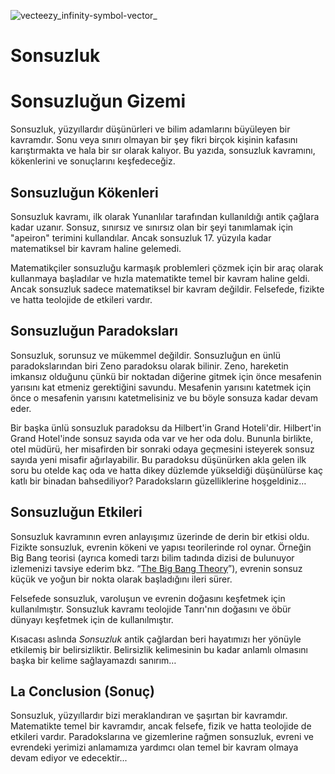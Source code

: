![vecteezy_infinity-symbol-vector_](https://user-images.githubusercontent.com/35954591/223067204-b226544e-591a-4ec6-b245-b91b1be99f4b.jpg)
# Sonsuzluk
# Sonsuzluğun Gizemi

Sonsuzluk, yüzyıllardır düşünürleri ve bilim adamlarını büyüleyen bir kavramdır. Sonu veya sınırı olmayan bir şey fikri birçok kişinin kafasını karıştırmakta ve hala bir sır olarak kalıyor. Bu yazıda, sonsuzluk kavramını, kökenlerini ve sonuçlarını keşfedeceğiz.

## Sonsuzluğun Kökenleri

Sonsuzluk kavramı, ilk olarak Yunanlılar tarafından kullanıldığı antik çağlara kadar uzanır. Sonsuz, sınırsız ve sınırsız olan bir şeyi tanımlamak için "apeiron" terimini kullandılar. Ancak sonsuzluk 17. yüzyıla kadar matematiksel bir kavram haline gelemedi.

Matematikçiler sonsuzluğu karmaşık problemleri çözmek için bir araç olarak kullanmaya başladılar ve hızla matematikte temel bir kavram haline geldi. Ancak sonsuzluk sadece matematiksel bir kavram değildir. Felsefede, fizikte ve hatta teolojide de etkileri vardır.

## Sonsuzluğun Paradoksları

Sonsuzluk, sorunsuz ve mükemmel değildir. Sonsuzluğun en ünlü paradokslarından biri Zeno paradoksu olarak bilinir. Zeno, hareketin imkansız olduğunu çünkü bir noktadan diğerine gitmek için önce mesafenin yarısını kat etmeniz gerektiğini savundu. Mesafenin yarısını katetmek için önce o mesafenin yarısını katetmelisiniz ve bu böyle sonsuza kadar devam eder.

Bir başka ünlü sonsuzluk paradoksu da Hilbert'in Grand Hoteli'dir. Hilbert'in Grand Hotel'inde sonsuz sayıda oda var ve her oda dolu. Bununla birlikte, otel müdürü, her misafirden bir sonraki odaya geçmesini isteyerek sonsuz sayıda yeni misafir ağırlayabilir. Bu paradoksu düşünürken akla gelen ilk soru bu otelde kaç oda ve hatta dikey düzlemde yükseldiği düşünülürse kaç katlı bir binadan bahsediliyor? Paradoksların güzelliklerine hoşgeldiniz…


## Sonsuzluğun Etkileri

Sonsuzluk kavramının evren anlayışımız üzerinde de derin bir etkisi oldu. Fizikte sonsuzluk, evrenin kökeni ve yapısı teorilerinde rol oynar. Örneğin Big Bang teorisi (ayrıca komedi tarzı bilim tadında dizisi de bulunuyor izlemenizi tavsiye ederim bkz. “[The Big Bang Theory](https://www.imdb.com/title/tt0898266/)”), evrenin sonsuz küçük ve yoğun bir nokta olarak başladığını ileri sürer.

Felsefede sonsuzluk, varoluşun ve evrenin doğasını keşfetmek için kullanılmıştır. Sonsuzluk kavramı teolojide Tanrı'nın doğasını ve öbür dünyayı keşfetmek için de kullanılmıştır.

Kısacası aslında *Sonsuzluk* antik çağlardan beri hayatımızı her yönüyle etkilemiş bir belirsizliktir. Belirsizlik kelimesinin bu kadar anlamlı olmasını başka bir kelime sağlayamazdı sanırım…

## La Conclusion (Sonuç)

Sonsuzluk, yüzyıllardır bizi meraklandıran ve şaşırtan bir kavramdır. Matematikte temel bir kavramdır, ancak felsefe, fizik ve hatta teolojide de etkileri vardır. Paradokslarına ve gizemlerine rağmen sonsuzluk, evreni ve evrendeki yerimizi anlamamıza yardımcı olan temel bir kavram olmaya devam ediyor ve edecektir...
